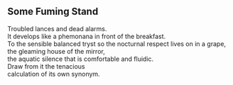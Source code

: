 Some Fuming Stand
-----------------
Troubled lances and dead alarms.  
It develops like a phemonana in front of the breakfast.  
To the sensible balanced tryst so the nocturnal respect lives on in a grape,  
the gleaming house of the mirror,  
the aquatic silence that is comfortable and fluidic.  
Draw from it the tenacious  
calculation of its own synonym.  

